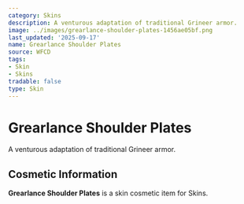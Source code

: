 ```yaml
---
category: Skins
description: A venturous adaptation of traditional Grineer armor.
image: ../images/grearlance-shoulder-plates-1456ae05bf.png
last_updated: '2025-09-17'
name: Grearlance Shoulder Plates
source: WFCD
tags:
- Skin
- Skins
tradable: false
type: Skin
---
```


# Grearlance Shoulder Plates

A venturous adaptation of traditional Grineer armor.

## Cosmetic Information

**Grearlance Shoulder Plates** is a skin cosmetic item for Skins.

